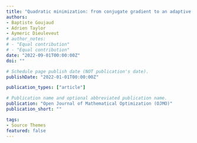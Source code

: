 ```yaml
---
title: "Quadratic minimization: from conjugate gradient to an adaptive Heavy-ball method with Polyak step-sizes"
authors:
- Baptiste Goujaud
- Adrien Taylor
- Aymeric Dieuleveut
# author_notes:
# - "Equal contribution"
# - "Equal contribution"
date: "2022-09-01T00:00:00Z"
doi: ""

# Schedule page publish date (NOT publication's date).
publishDate: "2022-01-01T00:00:00Z"

publication_types: ["article"]

# Publication name and optional abbreviated publication name.
publication: "Open Journal of Mathematical Optimization (OJMO)"
publication_short: ""

tags:
- Source Themes
featured: false
---
```

